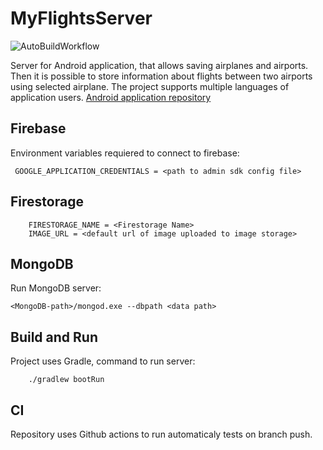 # MyFlightsServer

![AutoBuildWorkflow](https://github.com/DominikKossinski/MyFlightsServer/actions/workflows/auto-build.yml/badge.svg?branch=dev)

Server for Android application, that allows saving airplanes and airports. Then it is possible to store information
about flights between two airports using selected airplane. The project supports multiple languages of application
users.
[Android application repository](http://github.com/DominikKossinski/MyFLights)

## Firebase

Environment variables requiered to connect to firebase:

```
 GOOGLE_APPLICATION_CREDENTIALS = <path to admin sdk config file>
```

## Firestorage

```
    FIRESTORAGE_NAME = <Firestorage Name>
    IMAGE_URL = <default url of image uploaded to image storage>
```

## MongoDB

Run MongoDB server:

```
<MongoDB-path>/mongod.exe --dbpath <data path>
```

## Build and Run

Project uses Gradle, command to run server:

```
    ./gradlew bootRun
```

## CI

Repository uses Github actions to run automaticaly tests on branch push.
